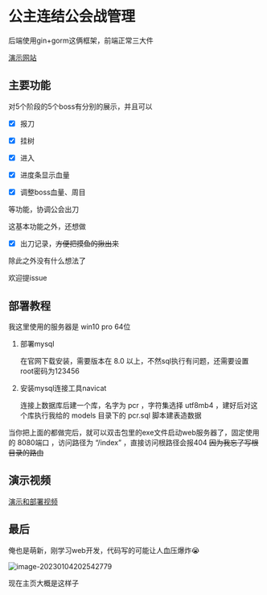 # 公主连结公会战管理

后端使用gin+gorm这俩框架，前端正常三大件

[演示网站](https://43.134.236.220:8080/index)

## 主要功能

对5个阶段的5个boss有分别的展示，并且可以

- [x] 报刀

- [x] 挂树

- [x] 进入

- [x] 进度条显示血量

- [x] 调整boss血量、周目

等功能，协调公会出刀

这基本功能之外，还想做

- [x] 出刀记录，~~方便把摸鱼的揪出来~~

除此之外没有什么想法了

欢迎提issue

## 部署教程

我这里使用的服务器是 win10 pro 64位

1. 部署mysql

   在官网下载安装，需要版本在  8.0  以上，不然sql执行有问题，还需要设置  root密码为123456

2. 安装mysql连接工具navicat

   连接上数据库后建一个库，名字为  pcr  ，字符集选择  utf8mb4  ，建好后对这个库执行我给的  models  目录下的  pcr.sql  脚本建表造数据

当你把上面的都做完后，就可以双击包里的exe文件启动web服务器了，固定使用的  8080端口  ，访问路径为  “/index”  ，直接访问根路径会报404 ~~因为我忘了写根目录的路由~~

## 演示视频

[演示和部署视频](https://www.bilibili.com/video/BV1Z8411N7h3/)

## 最后

俺也是萌新，刚学习web开发，代码写的可能让人血压爆炸:sob:

![image-20230104202542779](https://s1.ax1x.com/2023/01/05/pSk4Al4.png)

现在主页大概是这样子

